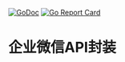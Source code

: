 [![GoDoc](https://godoc.org/github.com/go-http/wechat_work?status.svg)](http://godoc.org/github.com/go-http/wechat_work) [![Go Report Card](https://goreportcard.com/badge/github.com/go-http/wechat_work)](https://goreportcard.com/report/github.com/go-http/wechat_work)

# 企业微信API封装

